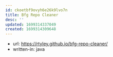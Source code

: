 ```yaml
---
id: ckoetbf9ovyh6e26k9lvo7n
title: Bfg Repo Cleaner
desc: ''
updated: 1699314337049
created: 1699314309648
---
```


- url: https://rtyley.github.io/bfg-repo-cleaner/
- written-in: java